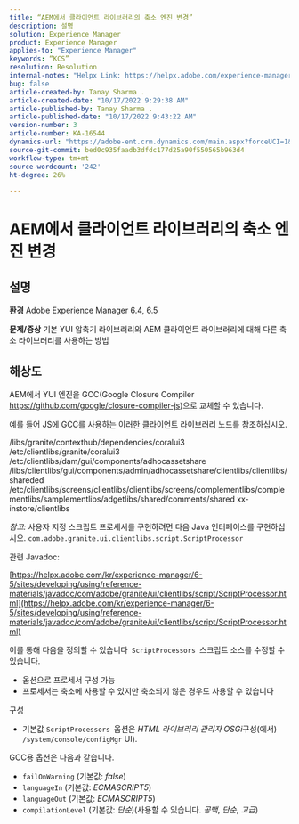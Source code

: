 ```yaml
---
title: “AEM에서 클라이언트 라이브러리의 축소 엔진 변경”
description: 설명
solution: Experience Manager
product: Experience Manager
applies-to: "Experience Manager"
keywords: “KCS”
resolution: Resolution
internal-notes: "Helpx Link: https://helpx.adobe.com/experience-manager/kb/how-to-change-the-minification-engine-for-client-libraries-in-AEM.html"
bug: false
article-created-by: Tanay Sharma .
article-created-date: "10/17/2022 9:29:38 AM"
article-published-by: Tanay Sharma .
article-published-date: "10/17/2022 9:43:22 AM"
version-number: 3
article-number: KA-16544
dynamics-url: "https://adobe-ent.crm.dynamics.com/main.aspx?forceUCI=1&pagetype=entityrecord&etn=knowledgearticle&id=f9670338-fe4d-ed11-bba2-0022480868ff"
source-git-commit: bed0c935faadb3dfdc177d25a90f550565b963d4
workflow-type: tm+mt
source-wordcount: '242'
ht-degree: 26%

---
```


# AEM에서 클라이언트 라이브러리의 축소 엔진 변경

## 설명

<b>환경</b>
Adobe Experience Manager 6.4, 6.5


<b>문제/증상</b>
기본 YUI 압축기 라이브러리와 AEM 클라이언트 라이브러리에 대해 다른 축소 라이브러리를 사용하는 방법


## 해상도


AEM에서 YUI 엔진을 GCC(Google Closure Compiler https://github.com/google/closure-compiler-js)으로 교체할 수 있습니다.

예를 들어 JS에 GCC를 사용하는 이러한 클라이언트 라이브러리 노드를 참조하십시오.

/libs/granite/contexthub/dependencies/coralui3 /etc/clientlibs/granite/coralui3 /etc/clientlibs/dam/gui/components/adhocassetshare /libs/clientlibs/gui/components/admin/adhocassetshare/clientlibs/clientlibs/shareded /etc/clientlibs/screens/clientlibs/clientlibs/screens/complementlibs/complementlibs/samplementlibs/adgetlibs/shared/comments/shared xx-instore/clientlibs



*참고:* 사용자 지정 스크립트 프로세서를 구현하려면 다음 Java 인터페이스를 구현하십시오.
`com.adobe.granite.ui.clientlibs.script.ScriptProcessor`



관련 Javadoc:

[https://helpx.adobe.com/kr/experience-manager/6-5/sites/developing/using/reference-materials/javadoc/com/adobe/granite/ui/clientlibs/script/ScriptProcessor.html](https://helpx.adobe.com/kr/experience-manager/6-5/sites/developing/using/reference-materials/javadoc/com/adobe/granite/ui/clientlibs/script/ScriptProcessor.html)

이를 통해 다음을 정의할 수 있습니다` ScriptProcessors `스크립트 소스를 수정할 수 있습니다.

- 옵션으로 프로세서 구성 가능
- 프로세서는 축소에 사용할 수 있지만 축소되지 않은 경우도 사용할 수 있습니다




구성

- 기본값 `ScriptProcessors `옵션은 *HTML 라이브러리 관리자 OSGi*&#x200B;구성(에서) `/system/console/configMgr` UI).




GCC용 옵션은 다음과 같습니다.

- `failOnWarning` (기본값: *false*)
- `languageIn` (기본값: *ECMASCRIPT5*)
- `languageOut` (기본값: *ECMASCRIPT5*)
- `compilationLevel` (기본값: *단순*)(사용할 수 있습니다. *공백*, *단순*, *고급*)

